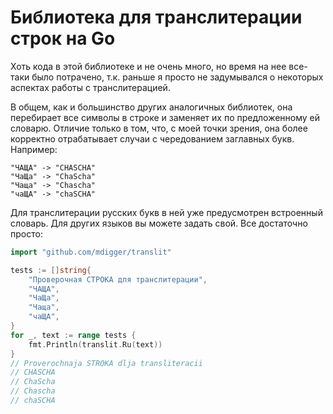 # Библиотека для транслитерации строк на Go

Хоть кода в этой библиотеке и не очень много, но время на нее все-таки было потрачено, т.к. раньше я просто не задумывался о некоторых аспектах работы с транслитерацией.

В общем, как и большинство других аналогичных библиотек, она перебирает все символы в строке и заменяет их по предложенному ей словарю. Отличие только в том, что, с моей точки зрения, она более корректно отрабатывает случаи с чередованием заглавных букв. Например:

    "ЧАЩА" -> "CHASCHA"
    "ЧаЩа" -> "ChaScha"
    "Чаща" -> "Chascha"
    "чаЩА" -> "chaSCHA"

Для транслитерации русских букв в ней уже предусмотрен встроенный словарь. Для других языков вы можете задать свой. Все достаточно просто:

```go
import "github.com/mdigger/translit"

tests := []string{
    "Проверочная СТРОКА для транслитерации",
    "ЧАЩА",
    "ЧаЩа",
    "Чаща",
    "чаЩА",
}
for _, text := range tests {
    fmt.Println(translit.Ru(text))
}
// Proverochnaja STROKA dlja transliteracii
// CHASCHA
// ChaScha
// Chascha
// chaSCHA
```
